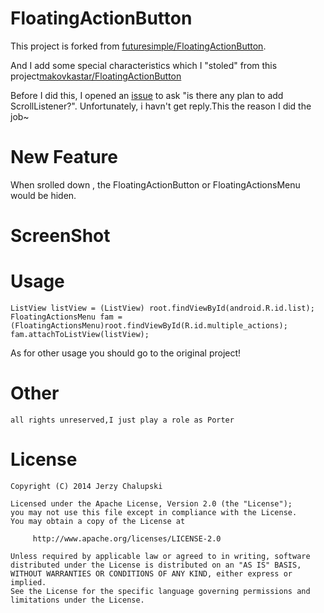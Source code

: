 FloatingActionButton
====================
This project is forked from [futuresimple/FloatingActionButton](https://github.com/futuresimple/android-floating-action-button).

And I add some special characteristics which I "stoled" from this project[makovkastar/FloatingActionButton](https://github.com/makovkastar/FloatingActionButton)

Before I did this, I opened an [issue](https://github.com/futuresimple/android-floating-action-button/issues/27) to ask "is there any plan to add ScrollListener?". Unfortunately, i havn't get reply.This the reason I did the job~

New Feature
===
 When srolled down , the FloatingActionButton or FloatingActionsMenu would be hiden.


ScreenShot
===


Usage
===
	ListView listView = (ListView) root.findViewById(android.R.id.list);
    FloatingActionsMenu fam = (FloatingActionsMenu)root.findViewById(R.id.multiple_actions);
    fam.attachToListView(listView);
As for other usage you should go to the original project!

Other
===
```all rights unreserved,I just play a role as Porter```


License
=======

    Copyright (C) 2014 Jerzy Chalupski

    Licensed under the Apache License, Version 2.0 (the "License");
    you may not use this file except in compliance with the License.
    You may obtain a copy of the License at

         http://www.apache.org/licenses/LICENSE-2.0

    Unless required by applicable law or agreed to in writing, software
    distributed under the License is distributed on an "AS IS" BASIS,
    WITHOUT WARRANTIES OR CONDITIONS OF ANY KIND, either express or implied.
    See the License for the specific language governing permissions and
    limitations under the License.